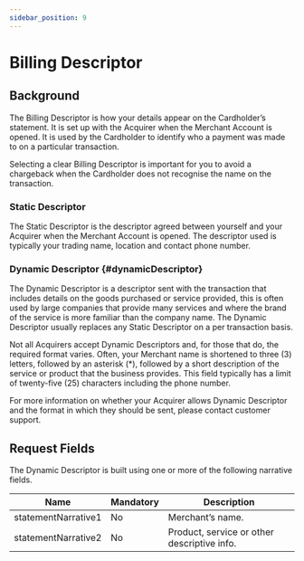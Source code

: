 ```yaml
---
sidebar_position: 9
---
```


# Billing Descriptor

## Background

The Billing Descriptor is how your details appear on the Cardholder’s statement. It is set up with the Acquirer when the Merchant Account is opened. It is used by the Cardholder to identify who a payment was made to on a particular transaction.

Selecting a clear Billing Descriptor is important for you to avoid a chargeback when the Cardholder does not recognise the name on the transaction.

### Static Descriptor 

The Static Descriptor is the descriptor agreed between yourself and your Acquirer when the Merchant Account is opened. The descriptor used is typically your trading name, location and contact phone number.

### Dynamic Descriptor {#dynamicDescriptor}

The Dynamic Descriptor is a descriptor sent with the transaction that includes details on the goods purchased or service provided, this is often used by large companies that provide many services and where the brand of the service is more familiar than the company name. The Dynamic Descriptor usually replaces any Static Descriptor on a per transaction basis.

Not all Acquirers accept Dynamic Descriptors and, for those that do, the required format varies. Often, your Merchant name is shortened to three (3) letters, followed by an asterisk (*), followed by a short description of the service or product that the business provides. This field typically has a limit of twenty-five (25) characters including the phone number.

For more information on whether your Acquirer allows Dynamic Descriptor and the format in which they should be sent, please contact customer support.

## Request Fields 

The Dynamic Descriptor is built using one or more of the following narrative fields.

| Name      | Mandatory | Description |
| ----------- | ----------- | ----------- |
| statementNarrative1 | No | Merchant’s name.|
| statementNarrative2 | No | Product, service or other descriptive info.|